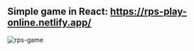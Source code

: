 Simple game in React: https://rps-play-online.netlify.app/
 --------------------------------
 ![rps-game](https://github.com/user-attachments/assets/db6bb11c-e302-498e-b7a3-c9cfefaa307b)
